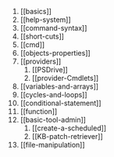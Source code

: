 1. [[basics]]
2. [[help-system]]
3. [[command-syntax]]
4. [[short-cuts]]
5. [[cmd]]
6. [[objects-properties]]
7. [[providers]]
	1. [[PSDrive]]
	2. [[provider-Cmdlets]]
8. [[variables-and-arrays]]
9. [[cycles-and-loops]]
10. [[conditional-statement]]
11. [[function]]
12. [[basic-tool-admin]]
	1. [[create-a-scheduled]]
	2. [[KB-patch-retriever]]
13. [[file-manipulation]]
